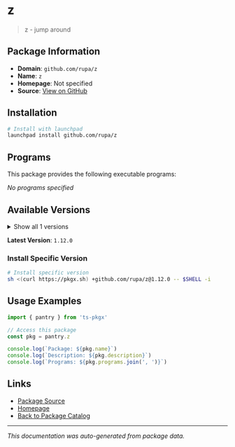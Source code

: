 # z

> z - jump around

## Package Information

- **Domain**: `github.com/rupa/z`
- **Name**: `z`
- **Homepage**: Not specified
- **Source**: [View on GitHub](https://github.com/pkgxdev/pantry/tree/main/projects/github.com/rupa/z/package.yml)

## Installation

```bash
# Install with launchpad
launchpad install github.com/rupa/z
```

## Programs

This package provides the following executable programs:

*No programs specified*

## Available Versions

<details>
<summary>Show all 1 versions</summary>

- `1.12.0`

</details>

**Latest Version**: `1.12.0`

### Install Specific Version

```bash
# Install specific version
sh <(curl https://pkgx.sh) +github.com/rupa/z@1.12.0 -- $SHELL -i
```

## Usage Examples

```typescript
import { pantry } from 'ts-pkgx'

// Access this package
const pkg = pantry.z

console.log(`Package: ${pkg.name}`)
console.log(`Description: ${pkg.description}`)
console.log(`Programs: ${pkg.programs.join(', ')}`)
```

## Links

- [Package Source](https://github.com/pkgxdev/pantry/tree/main/projects/github.com/rupa/z/package.yml)
- [Homepage](#)
- [Back to Package Catalog](../../../package-catalog.md)

---

*This documentation was auto-generated from package data.*

